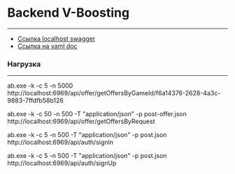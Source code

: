 ﻿# Backend V-Boosting
- - -
- [Ссылка localhost swagger](http://localhost:6969/swagger-ui/index.html#/)
- [Ссылка на yaml doc](http://localhost:6969/boosting-platform/api-docs.yaml)
### Нагрузка
- - -

ab.exe -k -c 5 -n 5000 http://localhost:6969/api/offer/getOffersByGameId/f6a14376-2628-4a3c-9883-7ffdfb58b126

ab.exe -k -c 50 -n 500 -T "application/json" -p post-offer.json http://localhost:6969/api/offer/getOffersByRequest

ab.exe -k -c 5 -n 500 -T "application/json" -p post.json http://localhost:6969/api/auth/signIn

ab.exe -k -c 5 -n 500 -T "application/json" -p post.json http://localhost:6969/api/auth/signUp

